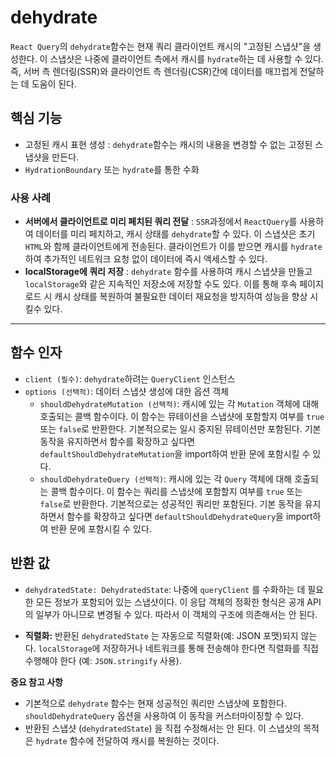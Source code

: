 # dehydrate

`React Query`의 `dehydrate`함수는 현재 쿼리 클라이언트 캐시의 "고정된 스냅샷"을 생성한다. 이 스냅샷은 나중에 클라이언트 측에서 캐시를 `hydrate`하는 데 사용할 수 있다. 즉, 서버 측 렌더링(SSR)와 클라이언트 측 렌더링(CSR)간에 데이터를 매끄럽게 전달하는 데 도움이 된다.

## 핵심 기능

- 고정된 캐시 표현 생성 : `dehydrate`함수는 캐시의 내용을 변경할 수 없는 고정된 스냅샷을 만든다.
- `HydrationBoundary` 또는 `hydrate`를 통한 수화

### 사용 사례

- **서버에서 클라이언트로 미리 페치된 쿼리 전달** : `SSR`과정에서 `ReactQuery`를 사용하여 데이터를 미리 페치하고, 캐시 상태를 `dehydrate`할 수 있다. 이 스냅샷은 초기 `HTML`와 함께 클라이언트에게 전송된다. 클라이언트가 이를 받으면 캐시를 `hydrate`하여 추가적인 네트워크 요청 없이 데이터에 즉시 액세스할 수 있다.
- **localStorage에 쿼리 저장** : `dehydrate` 함수를 사용하여 캐시 스냅샷을 만들고 `localStorage`와 같은 지속적인 저장소에 저장할 수도 있다. 이를 통해 후속 페이지 로드 시 캐시 상태를 복원하여 불필요한 데이터 재요청을 방지하여 성능을 향상 시킬수 있다.

---

## **함수 인자**

- `client (필수)`: `dehydrate`하려는 `QueryClient` 인스턴스
- `options (선택적)`: 데이터 스냅샷 생성에 대한 옵션 객체
  - `shouldDehydrateMutation (선택적)`: 캐시에 있는 각 `Mutation` 객체에 대해 호출되는 콜백 함수이다. 이 함수는 뮤테이션을 스냅샷에 포함할지 여부를 `true` 또는 `false`로 반환한다. 기본적으로는 일시 중지된 뮤테이션만 포함된다. 기본 동작을 유지하면서 함수를 확장하고 싶다면 `defaultShouldDehydrateMutation`을 import하여 반환 문에 포함시킬 수 있다.
  - `shouldDehydrateQuery (선택적)`: 캐시에 있는 각 `Query` 객체에 대해 호출되는 콜백 함수이다. 이 함수는 쿼리를 스냅샷에 포함할지 여부를 `true` 또는 `false`로 반환한다. 기본적으로는 성공적인 쿼리만 포함된다. 기본 동작을 유지하면서 함수를 확장하고 싶다면 `defaultShouldDehydrateQuery`을 import하여 반환 문에 포함시킬 수 있다.


## **반환 값**

- `dehydratedState: DehydratedState`: 나중에 `queryClient` 를 수화하는 데 필요한 모든 정보가 포함되어 있는 스냅샷이다. 이 응답 객체의 정확한 형식은 공개 API의 일부가 아니므로 변경될 수 있다. 따라서 이 객체의 구조에 의존해서는 안 된다.

- **직렬화:** 반환된 `dehydratedState` 는 자동으로 직렬화(예: JSON 포맷)되지 않는다. `localStorage`에 저장하거나 네트워크를 통해 전송해야 한다면 직렬화를 직접 수행해야 한다 (예: `JSON.stringify` 사용).

**중요 참고 사항**

- 기본적으로 `dehydrate` 함수는 현재 성공적인 쿼리만 스냅샷에 포함한다. `shouldDehydrateQuery` 옵션을 사용하여 이 동작을 커스터마이징할 수 있다.
- 반환된 스냅샷 (`dehydratedState`) 을 직접 수정해서는 안 된다. 이 스냅샷의 목적은 `hydrate` 함수에 전달하여 캐시를 복원하는 것이다.